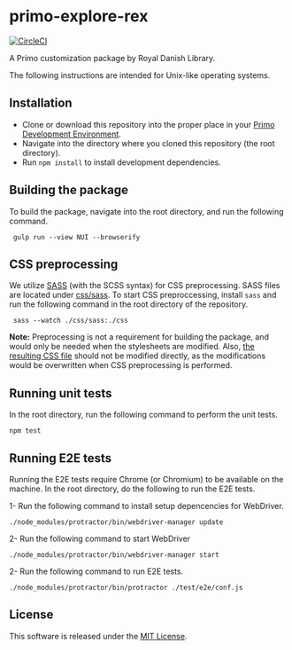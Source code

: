 # primo-explore-rex

[![CircleCI](https://circleci.com/gh/Det-Kongelige-Bibliotek/primo-explore-rex.svg?style=svg&circle-token=9d6d8e12ee425278b1efc8a5aa3e1d10db487f5e)](https://circleci.com/gh/Det-Kongelige-Bibliotek/primo-explore-rex)

A Primo customization package by Royal Danish Library.

The following instructions are intended for Unix-like operating systems. 

## Installation
- Clone or download this repository into the proper place in your [Primo Development Environment](https://github.com/ExLibrisGroup/primo-explore-devenv).
- Navigate into the directory where you cloned this repository (the root directory).
- Run `npm install` to install development dependencies.

## Building the package
To build the package, navigate into the root directory, and run the following command.

     gulp run --view NUI --browserify

## CSS preprocessing
We utilize [SASS](http://sass-lang.com/) (with the SCSS syntax) for CSS preprocessing. SASS files are located under [css/sass](https://github.com/Det-Kongelige-Bibliotek/primo-explore-rex/tree/master/css/sass). To start CSS preproccessing, install `sass` and run the following command in the root directory of the repository. 

     sass --watch ./css/sass:./css

**Note:** Preprocessing is not a requirement for building the package, and would only be needed when the stylesheets are modified. Also, [the resulting CSS file](https://github.com/Det-Kongelige-Bibliotek/primo-explore-rex/blob/master/css/rex.css) should not be modified directly, as the modifications would be overwritten when CSS preprocessing is performed.

## Running unit tests
In the root directory, run the following command to perform the unit tests.

    npm test

## Running E2E tests
Running the E2E tests require Chrome (or Chromium) to be available on the machine. In the root directory, do the following to run the E2E tests.

1- Run the following command to install setup depencencies for WebDriver. 
    
    ./node_modules/protractor/bin/webdriver-manager update

2- Run the following command to start WebDriver 

    ./node_modules/protractor/bin/webdriver-manager start

2- Run the following command to run E2E tests.

    ./node_modules/protractor/bin/protractor ./test/e2e/conf.js
    
## License

This software is released under the [MIT License](http://www.opensource.org/licenses/MIT).
